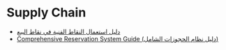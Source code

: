 <div class="ignore-in-full-text-search">

# Supply Chain
  - [دليل استعمال النقاط الفنية في نقاط البيع](/guide/supplychain/nama-pos.md)
  - [Comprehensive Reservation System Guide (دليل نظام الحجوزات الشامل)](/guide/supplychain/reservation-system-guide.md)

</div>
